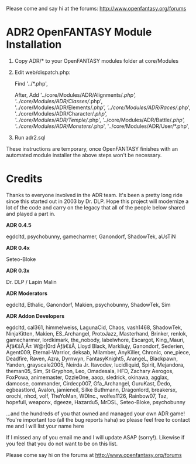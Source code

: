Please come and say hi at the forums: http://www.openfantasy.org/forums



ADR2 OpenFANTASY Module Installation
====================================


1. Copy ADR/* to your OpenFANTASY modules folder at core/Modules
2. Edit web/dispatch.php:

	Find
		'../*.php',

	After, Add
        '../core/Modules/ADR/Alignments/*.php',
        '../core/Modules/ADR/Classes/*.php',
        '../core/Modules/ADR/Elements/*.php',
        '../core/Modules/ADR/Races/*.php',
        '../core/Modules/ADR/Character/*.php',
        '../core/Modules/ADR/Temple/*.php',
        '../core/Modules/ADR/Battle/*.php',
        '../core/Modules/ADR/Monsters/*.php',
        '../core/Modules/ADR/User/*.php',

3. Run adr2.sql



These instructions are temporary, once OpenFANTASY finishes with an automated module installer the above steps won't be necessary.



Credits
=======

Thanks to everyone involved in the ADR team. It's been a pretty long ride since this started out in 2003 by Dr. DLP. Hope this project will modernize a lot of the code and carry on the legacy that all of the people below shared and played a part in.


__ADR 0.4.5__

egdcltd, psychobunny, gamecharmer, Ganondorf, ShadowTek, aUsTiN

__ADR 0.4x__

Seteo-Bloke

__ADR 0.3x__

Dr. DLP / Lapin Malin


__ADR Moderators__

egdcltd, Ethalic, Ganondorf, Makien, psychobunny, ShadowTek, Sim

__ADR Addon Developers__

egdcltd, cal361, himmelweiss, LagunaCid, Chaos, vash1468, ShadowTek, NinjaKitten, Makien, ES_Archangel, ProtoJazz, Masterhand, Brinker, renlok, gamecharmer, lordkimark, the_nobody, labelwhore, Escargot, King_Mauri, Ãƒâ€šÃ‚Â± W@r|0rd Ãƒâ€šÃ‚ Lloyd Black, Markliujy, Ganondorf, Sederien, Agent009, Eternal-Warrior, deksab, Milamber, AnyKiller, Chronic, one_piece, Deadfire, Raven, Azra, Dyrnwyn, FantasyKnight5, ArangeL, Blackpawn, Yanden, grayscale2005, Neirda Jr. Itavodev, lucidliquid, Spirit, Mejandora, theman05, Sim, St Gryphon, Leo, Omadesala, HFD, Zachary Aerogos, FoxPowa, animemaster, OzzieOne, aaop, sledrick, okinawa, agglax, damoose, commander, Cirdecp007, Gfa_Archangel, GuruKast, Dedo, egbeastlord, Avalon, jamieneil, Silke Buthmann, Dragonlord, breakersx, orochi, nhcd, volf, TheYoMan, WDInc., wolfes1126, Rainbow07, Taz, hopefull, weaponx, dgeeze, Hazardu5, MrDSL, Seteo-Bloke, psychobunny


...and the hundreds of you that owned and managed your own ADR game! You're important too (all the bug reports haha) so please feel free to contact me and I will list your name here


If I missed any of you email me and I will update ASAP (sorry!). Likewise if you feel that you do not want to be on this list.

Please come say hi on the forums at http://www.openfantasy.org/forums



